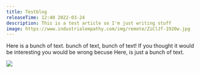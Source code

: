 ```yaml
---
title: Testblog
releaseTime: 12:40 2022-03-24
description: This is a test article so I'm just writing stuff
image: https://www.industrialempathy.com/img/remote/ZiClJf-1920w.jpg
---
```

Here is a bunch of text.
bunch of text, bunch of text!
If you thought it would be interesting you would be wrong becuse
Here, is just a bunch of text.

<img src="https://www.industrialempathy.com/img/remote/ZiClJf-1920w.jpg"/>